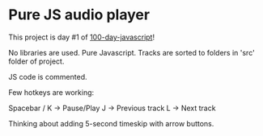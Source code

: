 # Pure JS audio player

This project is day #1 of <a href="https://www.github.com/grigoryan-m/100-day-javascript.git">100-day-javascript</a>!

No libraries are used. Pure Javascript.
Tracks are sorted to folders in 'src' folder of project.

JS code is commented.

Few hotkeys are working: 

Spacebar / K -> Pause/Play
J -> Previous track
L -> Next track

Thinking about adding 5-second timeskip with arrow buttons.
